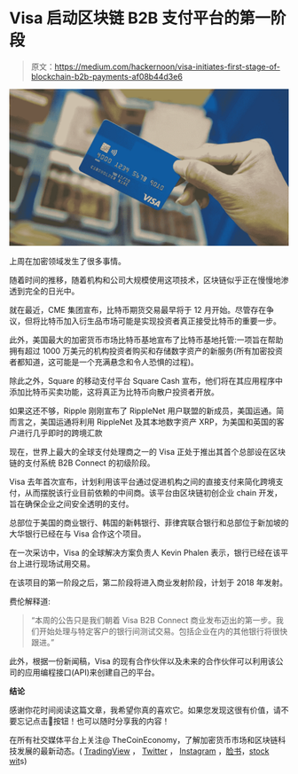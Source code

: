 # Visa 启动区块链 B2B 支付平台的第一阶段

> 原文：<https://medium.com/hackernoon/visa-initiates-first-stage-of-blockchain-b2b-payments-af08b44d3e6>

![](img/cff689029f51d5ad0d4aa14f1988bd99.png)

上周在加密领域发生了很多事情。

随着时间的推移，随着机构和公司大规模使用这项技术，区块链似乎正在慢慢地渗透到完全的日光中。

就在最近，CME 集团宣布，比特币期货交易最早将于 12 月开始。尽管存在争议，但将比特币加入衍生品市场可能是实现投资者真正接受比特币的重要一步。

此外，美国最大的加密货币市场比特币基地宣布了比特币基地托管:一项旨在帮助拥有超过 1000 万美元的机构投资者购买和存储数字资产的新服务(所有加密投资者都知道，这可能是一个充满悬念和令人恐惧的过程)。

除此之外，Square 的移动支付平台 Square Cash 宣布，他们将在其应用程序中添加比特币买卖功能，这将真正为比特币向散户投资者开放。

如果这还不够，Ripple 刚刚宣布了 RippleNet 用户联盟的新成员，美国运通。简而言之，美国运通将利用 RippleNet 及其本地数字资产 XRP，为美国和英国的客户进行几乎即时的跨境汇款

现在，世界上最大的全球支付处理商之一的 Visa 正处于推出其首个总部设在区块链的支付系统 B2B Connect 的初级阶段。

Visa 去年首次宣布，计划利用该平台通过促进机构之间的直接支付来简化跨境支付，从而摆脱该行业目前依赖的中间商。该平台由区块链初创企业 chain 开发，旨在确保企业之间安全透明的支付。

总部位于美国的商业银行、韩国的新韩银行、菲律宾联合银行和总部位于新加坡的大华银行已经在与 Visa 合作这个项目。

在一次采访中，Visa 的全球解决方案负责人 Kevin Phalen 表示，银行已经在该平台上进行现场试用交易。

在该项目的第一阶段之后，第二阶段将进入商业发射阶段，计划于 2018 年发射。

费伦解释道:

> “本周的公告只是我们朝着 Visa B2B Connect 商业发布迈出的第一步。我们开始处理与特定客户的银行间测试交易。包括企业在内的其他银行将很快跟进。”

此外，根据一份新闻稿，Visa 的现有合作伙伴以及未来的合作伙伴可以利用该公司的应用编程接口(API)来创建自己的平台。

**结论**

感谢你花时间阅读这篇文章，我希望你真的喜欢它。如果您发现这很有价值，请不要忘记点击👏按钮！也可以随时分享我的内容！

在所有社交媒体平台上关注@ TheCoinEconomy，了解加密货币市场和区块链科技发展的最新动态。( [TradingView](https://www.tradingview.com/u/thecoineconomy/) ， [Twitter](https://twitter.com/thecoineconomy) ， [Instagram](https://www.instagram.com/thecoineconomy/) ，[脸书](https://www.facebook.com/Thecoineconomy-353316841786257/)，[stock wit](https://stocktwits.com/TheCoinEconomy)s)